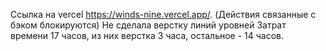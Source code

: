 Ссылка на vercel https://winds-nine.vercel.app/. (Действия связанные с бэком блокируются)
Не сделала верстку линий уровней
Затрат времени 17 часов, из них верстка 3 часа, остальное - 14 часов. 
